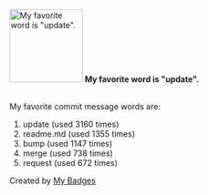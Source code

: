 <img src="https://my-badges.github.io/my-badges/favorite-word.png" alt="My favorite word is &quot;update&quot;." title="My favorite word is &quot;update&quot;." width="128">
<strong>My favorite word is &quot;update&quot;.</strong>
<br><br>

My favorite commit message words are:

1. update (used 3160 times)
2. readme.md (used 1355 times)
3. bump (used 1147 times)
4. merge (used 738 times)
5. request (used 672 times)


Created by <a href="https://github.com/my-badges/my-badges">My Badges</a>